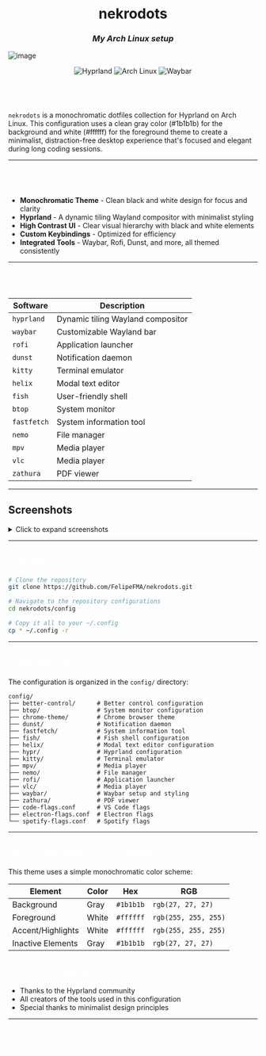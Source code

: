 <div align="center">

# nekrodots
### *My Arch Linux setup*

</div>

<p align="center">

![image](https://github.com/user-attachments/assets/c8b5e9ca-2a34-41d3-a8ac-95ec02044ec7)

</p>

<div align="center">

  ![Hyprland](https://img.shields.io/badge/Hyprland-1b1b1b?style=for-the-badge&logo=hyprland&logoColor=ffffff)
  ![Arch Linux](https://img.shields.io/badge/Arch_Linux-1b1b1b?style=for-the-badge&logo=arch-linux&logoColor=ffffff)
  ![Waybar](https://img.shields.io/badge/Waybar-1b1b1b?style=for-the-badge&logoColor=ffffff)

</div>

## <span style="color:#ffffff">Overview</span>

`nekrodots` is a monochromatic dotfiles collection for Hyprland on Arch Linux. This configuration uses a clean gray color (#1b1b1b) for the background and white (#ffffff) for the foreground theme to create a minimalist, distraction-free desktop experience that's focused and elegant during long coding sessions.

---

## <span style="color:#ffffff">Features</span>

- **Monochromatic Theme** - Clean black and white design for focus and clarity
- **Hyprland** - A dynamic tiling Wayland compositor with minimalist styling
- **High Contrast UI** - Clear visual hierarchy with black and white elements
- **Custom Keybindings** - Optimized for efficiency
- **Integrated Tools** - Waybar, Rofi, Dunst, and more, all themed consistently

---

## <span style="color:#ffffff">Components</span>

| Software | Description |
|----------|-------------|
| `hyprland` | Dynamic tiling Wayland compositor |
| `waybar` | Customizable Wayland bar |
| `rofi` | Application launcher |
| `dunst` | Notification daemon |
| `kitty` | Terminal emulator |
| `helix` | Modal text editor |
| `fish` | User-friendly shell |
| `btop` | System monitor |
| `fastfetch` | System information tool |
| `nemo` | File manager |
| `mpv` | Media player |
| `vlc` | Media player |
| `zathura` | PDF viewer |

---

## Screenshots

<details>
<summary>Click to expand screenshots</summary>
<br>

### Desktop
![image](https://github.com/user-attachments/assets/2b0790d8-1e1e-4f4c-826c-1acab80a6a27)


### Terminal
![image](https://github.com/user-attachments/assets/709c561b-d442-4fba-9292-051eb8557348)

</details>

---

## <span style="color:#ffffff">Installation</span>

```bash
# Clone the repository
git clone https://github.com/FelipeFMA/nekrodots.git

# Navigate to the repository configurations
cd nekrodots/config

# Copy it all to your ~/.config
cp * ~/.config -r
```

---

## <span style="color:#ffffff">Configuration</span>

The configuration is organized in the `config/` directory:

```
config/
├── better-control/      # Better control configuration
├── btop/                # System monitor configuration
├── chrome-theme/        # Chrome browser theme
├── dunst/               # Notification daemon
├── fastfetch/           # System information tool
├── fish/                # Fish shell configuration
├── helix/               # Modal text editor configuration
├── hypr/                # Hyprland configuration
├── kitty/               # Terminal emulator
├── mpv/                 # Media player
├── nemo/                # File manager
├── rofi/                # Application launcher
├── vlc/                 # Media player
├── waybar/              # Waybar setup and styling
├── zathura/             # PDF viewer
├── code-flags.conf      # VS Code flags
├── electron-flags.conf  # Electron flags
└── spotify-flags.conf   # Spotify flags
```


---

## <span style="color:#ffffff">Monochromatic Color Palette</span>

This theme uses a simple monochromatic color scheme:

| Element | Color | Hex | RGB |
|---------|-------|-----|-----|
| Background | Gray | `#1b1b1b` | `rgb(27, 27, 27)` |
| Foreground | White | `#ffffff` | `rgb(255, 255, 255)` |
| Accent/Highlights | White | `#ffffff` | `rgb(255, 255, 255)` |
| Inactive Elements | Gray | `#1b1b1b` | `rgb(27, 27, 27)` |


## <span style="color:#ffffff">Acknowledgments</span>

- Thanks to the Hyprland community
- All creators of the tools used in this configuration
- Special thanks to minimalist design principles

---

<div align="center">

  <p style="color:#ffffff">Created by Felipe Avelar</p>

</div>

<div align="center">
<p style="color:#ffffff">Minimalist design, powerful functionality</p>
</div>
